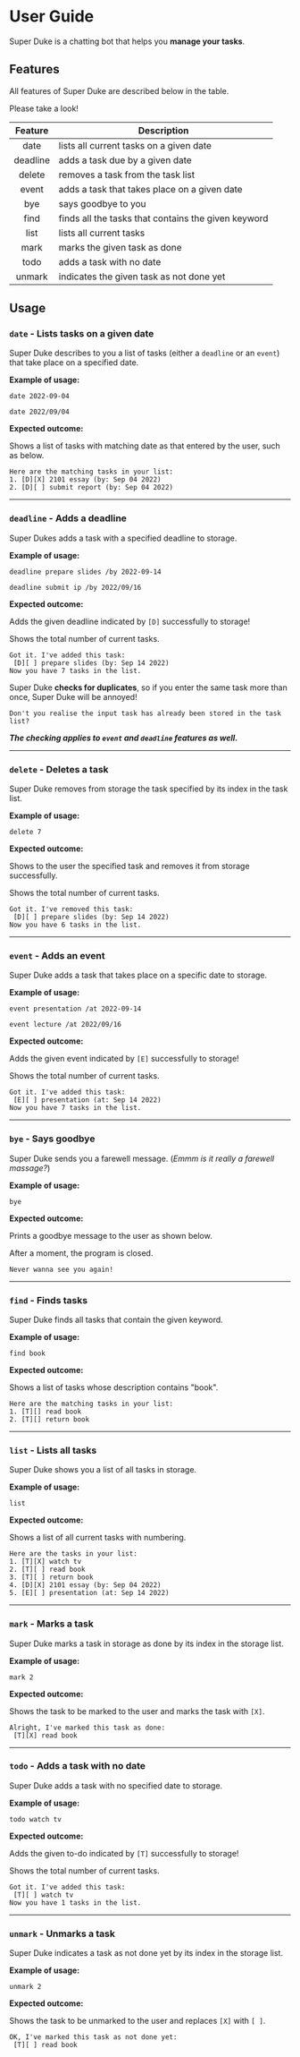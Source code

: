 # User Guide

Super Duke is a chatting bot that helps you **manage your tasks**.

## Features 

All features of Super Duke are described below in the table.

Please take a look!

| **Feature** | **Description**                                     |
|:-----------:|-----------------------------------------------------|
|    date     | lists all current tasks on a given date             |
|  deadline   | adds a task due by a given date                     |
|   delete    | removes a task from the task list                   |
|    event    | adds a task that takes place on a given date        |
|     bye     | says goodbye to you                                 |
|    find     | finds all the tasks that contains the given keyword |
|    list     | lists all current tasks                             |
|    mark     | marks the given task as done                        |
|    todo     | adds a task with no date                            |                                              
|   unmark    | indicates the given task as not done yet            |

## Usage

### `date` - Lists tasks on a given date

Super Duke describes to you a list of tasks (either a `deadline` or an `event`) that take place on a specified date.

**Example of usage:**

`date 2022-09-04`

`date 2022/09/04`

**Expected outcome:**

Shows a list of tasks with matching date as that entered by the user, such as below.

```
Here are the matching tasks in your list:
1. [D][X] 2101 essay (by: Sep 04 2022)
2. [D][ ] submit report (by: Sep 04 2022)
```

-------------------

### `deadline` - Adds a deadline

Super Dukes adds a task with a specified deadline to storage.

**Example of usage:**

`deadline prepare slides /by 2022-09-14`

`deadline submit ip /by 2022/09/16`

**Expected outcome:**

Adds the given deadline indicated by `[D]` successfully to storage!

Shows the total number of current tasks.

```
Got it. I've added this task:
 [D][ ] prepare slides (by: Sep 14 2022)
Now you have 7 tasks in the list.
```

Super Duke **checks for duplicates**, so if you enter the same task more than once, Super Duke will be annoyed!

```
Don't you realise the input task has already been stored in the task list?
```

***The checking applies to `event` and `deadline` features as well.***

-------------------

### `delete` - Deletes a task

Super Duke removes from storage the task specified by its index in the task list.

**Example of usage:**

`delete 7`

**Expected outcome:**

Shows to the user the specified task and removes it from storage successfully.

Shows the total number of current tasks.

```
Got it. I've removed this task:
 [D][ ] prepare slides (by: Sep 14 2022)
Now you have 6 tasks in the list.
```

-------------------

### `event` - Adds an event

Super Duke adds a task that takes place on a specific date to storage.

**Example of usage:**

`event presentation /at 2022-09-14`

`event lecture /at 2022/09/16`

**Expected outcome:**

Adds the given event indicated by `[E]` successfully to storage!

Shows the total number of current tasks.

```
Got it. I've added this task:
 [E][ ] presentation (at: Sep 14 2022)
Now you have 7 tasks in the list.
```

-------------------

### `bye` - Says goodbye

Super Duke sends you a farewell message. (*Emmm is it really a farewell massage?*)

**Example of usage:**

`bye`

**Expected outcome:**

Prints a goodbye message to the user as shown below.

After a moment, the program is closed.

```
Never wanna see you again!
```

-------------------

### `find` - Finds tasks

Super Duke finds all tasks that contain the given keyword.

**Example of usage:**

`find book`

**Expected outcome:**

Shows a list of tasks whose description contains "book".

```
Here are the matching tasks in your list:
1. [T][] read book
2. [T][] return book
```

-------------------

### `list` - Lists all tasks

Super Duke shows you a list of all tasks in storage.

**Example of usage:**

`list`

**Expected outcome:**

Shows a list of all current tasks with numbering.

```
Here are the tasks in your list:
1. [T][X] watch tv
2. [T][ ] read book
3. [T][ ] return book
4. [D][X] 2101 essay (by: Sep 04 2022)
5. [E][ ] presentation (at: Sep 14 2022)
```

-------------------

### `mark` - Marks a task

Super Duke marks a task in storage as done by its index in the storage list.

**Example of usage:**

`mark 2`

**Expected outcome:**

Shows the task to be marked to the user and marks the task with `[X]`.

```
Alright, I've marked this task as done:
 [T][X] read book
```

-------------------

### `todo` - Adds a task with no date

Super Duke adds a task with no specified date to storage.

**Example of usage:**

`todo watch tv`

**Expected outcome:**

Adds the given to-do indicated by `[T]` successfully to storage!

Shows the total number of current tasks.

```
Got it. I've added this task:
 [T][ ] watch tv
Now you have 1 tasks in the list.
```

-------------------

### `unmark` - Unmarks a task

Super Duke indicates a task as not done yet by its index in the storage list.

**Example of usage:**

`unmark 2`

**Expected outcome:**

Shows the task to be unmarked to the user and replaces `[X]` with `[ ]`.

```
OK, I've marked this task as not done yet:
 [T][ ] read book
```
